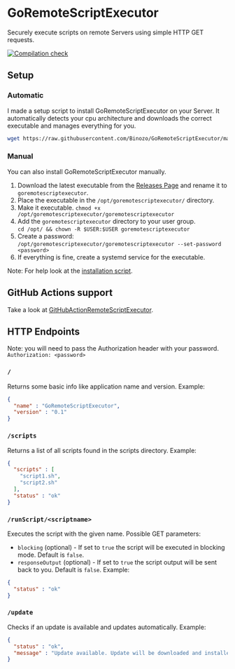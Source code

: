 # GoRemoteScriptExecutor
Securely execute scripts on remote Servers using simple HTTP GET requests.

[![Compilation check](https://github.com/Binozo/GoRemoteScriptExecutor/actions/workflows/compile-check.yaml/badge.svg)](https://github.com/Binozo/GoRemoteScriptExecutor/actions/workflows/compile-check.yaml)
## Setup
### Automatic
I made a setup script to install GoRemoteScriptExecutor on your Server. It automatically detects your cpu architecture and downloads the correct executable and manages everything for you.

```bash
wget https://raw.githubusercontent.com/Binozo/GoRemoteScriptExecutor/master/install.sh -O install.sh && chmod +x install.sh && sudo ./install.sh
```
### Manual
You can also install GoRemoteScriptExecutor manually.
1. Download the latest executable from the [Releases Page](https://github.com/Binozo/GoRemoteScriptExecutor/releases) and rename it to `goremotescriptexecutor`.
2. Place the executable in the `/opt/goremotescriptexecutor/` directory.
3. Make it executable. `chmod +x /opt/goremotescriptexecutor/goremotescriptexecutor`
4. Add the `goremotescriptexecutor` directory to your user group. \
    `cd /opt/ && chown -R $USER:$USER goremotescriptexecutor`
5. Create a password: `/opt/goremotescriptexecutor/goremotescriptexecutor --set-password <password>`
6. If everything is fine, create a systemd service for the executable.

Note: For help look at the [installation script](https://github.com/Binozo/GoRemoteScriptExecutor/blob/master/install.sh).

## GitHub Actions support
Take a look at [GitHubActionRemoteScriptExecutor](https://github.com/Binozo/GitHubActionRemoteScriptExecutor).

## HTTP Endpoints
Note: you will need to pass the Authorization header with your password.
```Authorization: <password>```
### `/`
Returns some basic info like application name and version.
Example:
```json
{ 
  "name" : "GoRemoteScriptExecutor",
  "version" : "0.1"
}
```

### `/scripts`
Returns a list of all scripts found in the scripts directory.
Example:
```json
{
  "scripts" : [
    "script1.sh",
    "script2.sh"
  ],
  "status" : "ok"
}
```

### `/runScript/<scriptname>`
Executes the script with the given name.
Possible GET parameters:
- `blocking` (optional) - If set to `true` the script will be executed in blocking mode. Default is `false`.
- `responseOutput` (optional) - If set to `true` the script output will be sent back to you. Default is `false`.
Example:
```json
{
  "status" : "ok"
}
```

### `/update`
Checks if an update is available and updates automatically.
Example:
```json
{
  "status" : "ok",
  "message" : "Update available. Update will be downloaded and installed automatically."
}
```